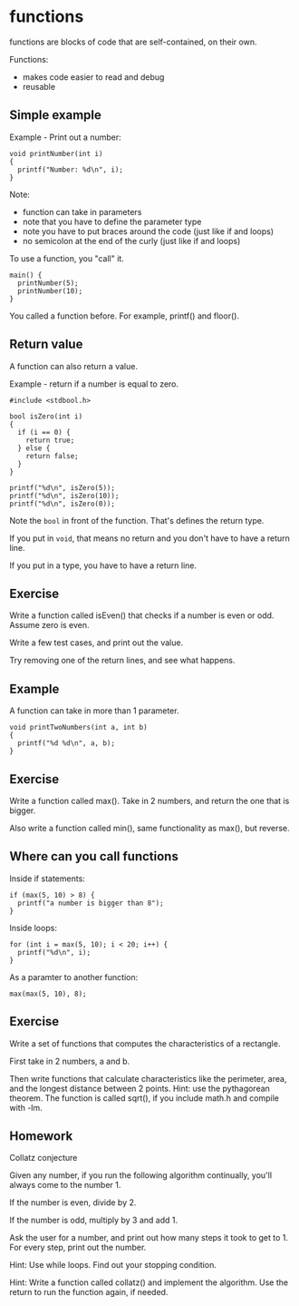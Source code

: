 # functions #

functions are blocks of code that are self-contained, on their own.

Functions:
  * makes code easier to read and debug
  * reusable

## Simple example ##

Example - Print out a number:

```
void printNumber(int i)
{
  printf("Number: %d\n", i);
}
```

Note:

* function can take in parameters
* note that you have to define the parameter type
* note you have to put braces around the code (just like if and loops)
* no semicolon at the end of the curly (just like if and loops)

To use a function, you "call" it.

```
main() {
  printNumber(5);
  printNumber(10);
}
```

You called a function before. For example, printf() and floor().

## Return value ##

A function can also return a value.

Example - return if a number is equal to zero.

```
#include <stdbool.h>

bool isZero(int i)
{
  if (i == 0) {
    return true;
  } else {
    return false;
  }
}

printf("%d\n", isZero(5));
printf("%d\n", isZero(10));
printf("%d\n", isZero(0));
```

Note the `bool` in front of the function. That's defines the return type.

If you put in `void`, that means no return and you don't have to have a return line.

If you put in a type, you have to have a return line.

## Exercise ##

Write a function called isEven() that checks if a number is even or odd. Assume zero is even.

Write a few test cases, and print out the value.

Try removing one of the return lines, and see what happens.

## Example ##

A function can take in more than 1 parameter.

```
void printTwoNumbers(int a, int b)
{
  printf("%d %d\n", a, b);
}
```

## Exercise ##

Write a function called max(). Take in 2 numbers, and return the one that is bigger.

Also write a function called min(), same functionality as max(), but reverse.

## Where can you call functions ##

Inside if statements:

```
if (max(5, 10) > 8) {
  printf("a number is bigger than 8");
}
```

Inside loops:

```
for (int i = max(5, 10); i < 20; i++) {
  printf("%d\n", i);
}
```

As a paramter to another function:

```
max(max(5, 10), 8);
```

## Exercise ##

Write a set of functions that computes the characteristics of a rectangle.

First take in 2 numbers, a and b.

Then write functions that calculate characteristics like the perimeter, area, and the longest distance between 2 points. Hint: use the pythagorean theorem. The function is called sqrt(), if you include math.h and compile with -lm.

## Homework ##

Collatz conjecture

Given any number, if you run the following algorithm continually, you'll always come to the number 1.

If the number is even, divide by 2.

If the number is odd, multiply by 3 and add 1.

Ask the user for a number, and print out how many steps it took to get to 1. For every step, print out the number.

Hint: Use while loops. Find out your stopping condition.

Hint: Write a function called collatz() and implement the algorithm. Use the return to run the function again, if needed.
